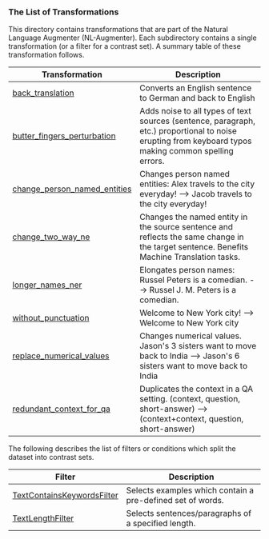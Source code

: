 ### The List of Transformations

This directory contains transformations that are part of the Natural Language Augmenter (NL-Augmenter). Each subdirectory contains a single transformation (or a filter for a contrast set). A summary table of these transformation follows.

| Transformation                             | Description                                                                       
| ------- | -----------                          
| [back_translation](back_translation)              | Converts an English sentence to German and back to English                
| [butter_fingers_perturbation](butter_fingers_perturbation)     | Adds noise to all types of text sources (sentence, paragraph, etc.) proportional to noise erupting from keyboard typos making common spelling errors.  
| [change_person_named_entities](change_person_named_entities)        | Changes person named entities: Alex travels to the city everyday! --> Jacob travels to the city everyday! 
| [change_two_way_ne](change_two_way_ne)                   | Changes the named entity in the source sentence and reflects the same change in the target sentence. Benefits Machine Translation tasks.
| [longer_names_ner](longer_names_ner)        | Elongates person names: Russel Peters is a comedian. --> Russel J. M. Peters is a comedian.  
| [without_punctuation](punctuation)        | Welcome to New York city! --> Welcome to New York city
| [replace_numerical_values](replace_numerical_values)        | Changes numerical values. Jason's 3 sisters want to move back to India --> Jason's 6 sisters want to move back to India
| [redundant_context_for_qa](redundant_context_for_qa)        | Duplicates the context in a QA setting. (context, question, short-answer) --> (context+context, question, short-answer)




The following describes the list of filters or conditions which split the dataset into contrast sets.

| Filter                             | Description                                                                       
| ------- | -----------                          
| [TextContainsKeywordsFilter](../filters)              | Selects examples which contain a pre-defined set of words.                
| [TextLengthFilter](../filters)     | Selects sentences/paragraphs of a specified length.